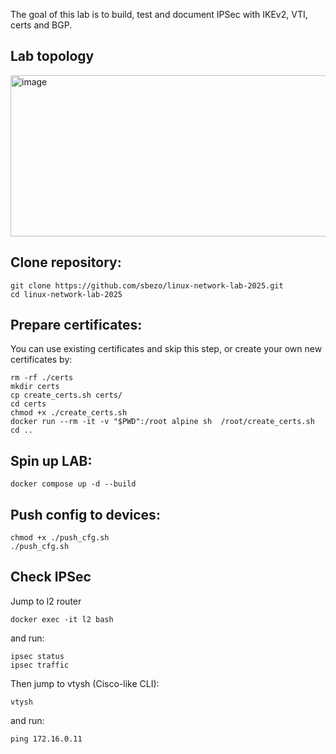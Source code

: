 The goal of this lab is to build, test and document IPSec with IKEv2, VTI, certs and BGP.

## Lab topology
<img width="902" height="258" alt="image" src="https://github.com/user-attachments/assets/55b04537-f1e1-4d1c-90e9-0135d8e0fa56" />


## Clone repository:
```
git clone https://github.com/sbezo/linux-network-lab-2025.git
cd linux-network-lab-2025
```

## Prepare certificates:
You can use existing certificates and skip this step, 
or create your own new certificates by:

```
rm -rf ./certs
mkdir certs
cp create_certs.sh certs/
cd certs
chmod +x ./create_certs.sh
docker run --rm -it -v "$PWD":/root alpine sh  /root/create_certs.sh
cd ..
```

## Spin up LAB:
```
docker compose up -d --build
```

## Push config to devices:
```
chmod +x ./push_cfg.sh
./push_cfg.sh
```

## Check IPSec

Jump to l2 router
```
docker exec -it l2 bash
```
and run:
```
ipsec status
ipsec traffic
```
Then jump to vtysh (Cisco-like CLI):
```
vtysh
```
and run:
```
ping 172.16.0.11
```

